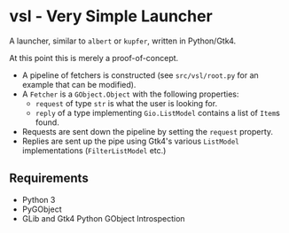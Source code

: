 # vsl - Very Simple Launcher

A launcher, similar to `albert` or `kupfer`, written in Python/Gtk4.

At this point this is merely a proof-of-concept.
- A pipeline of fetchers is constructed (see `src/vsl/root.py` for an example that can be modified).
- A `Fetcher` is a `GObject.Object` with the following properties:
  + `request` of type `str` is what the user is looking for.
  + `reply` of a type implementing `Gio.ListModel` contains a list of `Item`s found.
- Requests are sent down the pipeline by setting the `request` property.
- Replies are sent up the pipe using Gtk4's various `ListModel` implementations (`FilterListModel` etc.)

## Requirements

- Python 3
- PyGObject
- GLib and Gtk4 Python GObject Introspection
